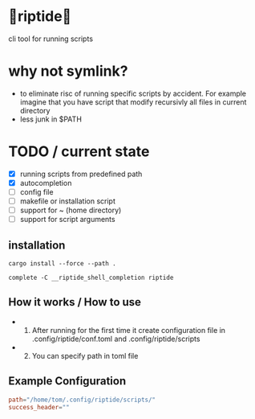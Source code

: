 # 🌊riptide🌊
cli tool for running scripts 

# why not symlink?
- to eliminate risc of running specific scripts by accident. For example imagine that you have script that modify recursivly all files in current directory
- less junk in $PATH 

# TODO / current state
- [x] running scripts from predefined path
- [x] autocompletion
- [ ] config file
- [ ] makefile or installation script
- [ ] support for ~ (home directory)
- [ ] support for script arguments

## installation
```
cargo install --force --path .
```
```
complete -C __riptide_shell_completion riptide
```
## How it works / How to use
- 1. After running for the first time it create configuration file in .config/riptide/conf.toml and .config/riptide/scripts
- 2. You can specify path in toml file

## Example Configuration
```toml
path="/home/tom/.config/riptide/scripts/"
success_header=""
```
